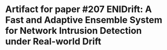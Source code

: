 # Artifact for paper #207 ENIDrift: A Fast and Adaptive Ensemble System for Network Intrusion Detection under Real-world Drift